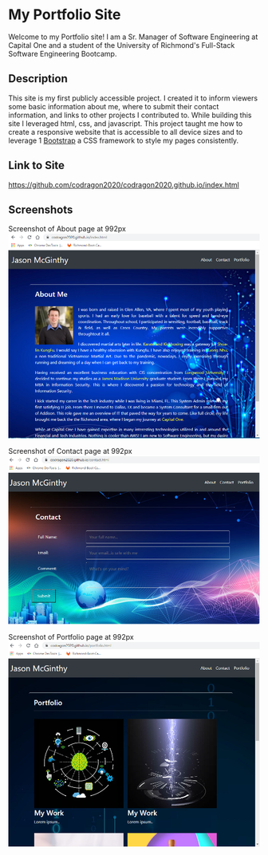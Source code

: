 <!-- Repository should contain quality README file with description, screenshot, and link to deployed application. -->

# My Portfolio Site

Welcome to my Portfolio site! I am a Sr. Manager of Software Engineering at Capital One and a student of the University of Richmond's Full-Stack Software Engineering Bootcamp. 

## Description

This site is my first publicly accessible project. I created it to inform viewers some basic information about me, where to submit their contact information, and links to other projects I contributed to. While building this site I leveraged html, css, and javascript. This project taught me how to create a responsive website that is accessible to all device sizes and to leverage 1 [Bootstrap](https://getbootstrap.com/docs/4.0/getting-started/introduction/) a CSS framework to style my pages consistently.

## Link to Site

https://github.com/codragon2020/codragon2020.github.io/index.html

## Screenshots

Screenshot of About page at 992px
![Alt text](./images/About-992.png "Screenshot of About page at 992px")

Screenshot of Contact page at 992px
![Alt text](./images/Contact-992.png "Screenshot of Contact page at 992px")

Screenshot of Portfolio page at 992px
![Alt text](./images/Portfolio-992.png "Screenshot of Portfolio page at 992px")